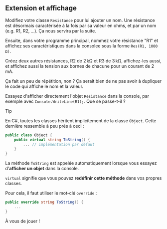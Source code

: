 ## Extension et affichage

Modifiez votre classe `Resistance` pour lui ajouter un nom. Une résistance est désormais caractérisée à la fois par sa valeur en ohms, et par un nom (e.g. R1, R2, ...). Ça nous servira par la suite.

Ensuite, dans votre programme principal, nommez votre résistance "R1" et affichez ses caractéristiques dans la consolee sous la forme `Res(R1, 1000 Ω)`.

Créez deux autres résistances, R2 de $2\,\mathrm{k\Omega}$ et R3 de $3\,\mathrm{k\Omega}$, affichez-les aussi, et affichez aussi la tension aux bornes de chacune pour un courant de $2\,\mathrm{mA}$.

Ça fait un peu de répétition, non ? Ça serait bien de ne pas avoir à dupliquer le code qui affiche le nom et la valeur.

Essayez d'afficher directement l'objet `Resistance` dans la console, par exemple avec `Console.WriteLine(R1);`. Que se passe-t-il ?

> [!TIP]
> En C#, toutes les classes héritent implicitement de la classe `Object`. Cette dernière ressemble à peu près à ceci :
> ```csharp
> public class Object { 
>     public virtual string ToString() {
>         ... // implémentation par défaut
>     }
> }
> ```
> La méthode `ToString` est appelée automatiquement lorsque vous essayez d'**afficher un objet** dans la console.
> 
> `virtual` signifie que vous pouvez **redéfinir cette méthode** dans vos propres classes.
>
> Pour cela, il faut utiliser le mot-clé `override` :
> ```csharp
> public override string ToString() {
>     ...
> }
> ```

À vous de jouer ! 